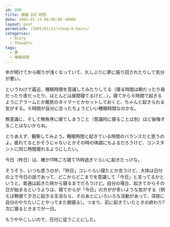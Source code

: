 ```yaml
---
id: 100
title: 睡眠【6】時間
date: 2005-01-13 00:00:00 +0900
layout: post
permalink: /2005/01/13/sleep-6-hours/
categories:
  - Diary
  - Thoughts
tags:
  - 夢
  - 睡眠時間
---
```

年が明けてから眠りが浅くなっていて、久しぶりに夢に振り回されたりして気分が悪い。
  
というわけで最近、睡眠時間を意識してみたりしてる（寝る時間は朝だったり昼だったり夜だったり、ほとんどは昼間寝てるけど…）。寝てから６時間で起きるようにアラームとか暖房のタイマーとかセットしておくと、ちゃんと起きられる気がする。６時間が自分に合ったちょうどいい睡眠時間なのかな。
  
無意識に、そして無秩序に寝てしまうこと（意識的に寝ることは別）ほど後悔することはないからね。
  
とりあえず、観察してみよう。睡眠時間と起きている時間のバランスだと思うのよ。疲れてるとかそうじゃないとかその時の体調にもよるだろうけど、コンスタントに同じ時間寝れるようにしたい。

今日（昨日）は、確か11時ごろ寝て15時過ぎぐらいに起きたっけな。

そうそう、いつも思うのが、「昨日」コレぐらい寝たとか言うけど、大体は日付の上で今日の話であって、どこからどこまでを意識して「今日」と言ってるかというと、普通は起きた時から寝るまでだろうけど。自分の場合、起きてからその日が始まるというよりは、寝てからが「今日」の方がが多いような気がする（例えば朝寝て夕方に起きる生活なら、そのあとにいろいろな活動があって、深夜に自分のやりたいことやってまた朝寝る）。つまり、前に起きていたときの終わり?次に寝るときまでが一日。

もうややこしいので、日付に従うことにした。
